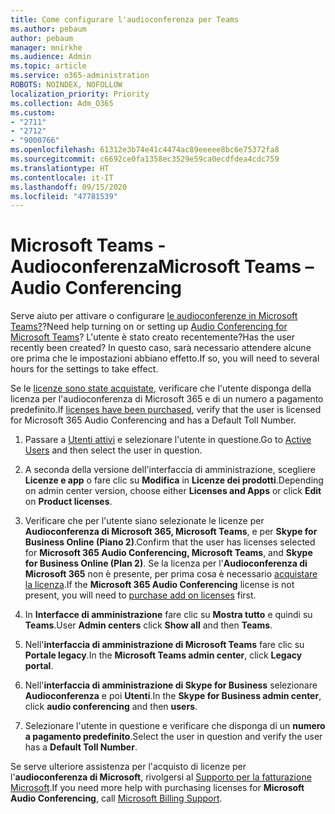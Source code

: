 ```yaml
---
title: Come configurare l'audioconferenza per Teams
ms.author: pebaum
author: pebaum
manager: mnirkhe
ms.audience: Admin
ms.topic: article
ms.service: o365-administration
ROBOTS: NOINDEX, NOFOLLOW
localization_priority: Priority
ms.collection: Adm_O365
ms.custom:
- "2711"
- "2712"
- "9000766"
ms.openlocfilehash: 61312e3b74e41c4474ac89eeeee8bc6e75372fa8
ms.sourcegitcommit: c6692ce0fa1358ec3529e59ca0ecdfdea4cdc759
ms.translationtype: HT
ms.contentlocale: it-IT
ms.lasthandoff: 09/15/2020
ms.locfileid: "47781539"
---
```

# <a name="microsoft-teams--audio-conferencing"></a><span data-ttu-id="64c88-102">Microsoft Teams - Audioconferenza</span><span class="sxs-lookup"><span data-stu-id="64c88-102">Microsoft Teams – Audio Conferencing</span></span>

<span data-ttu-id="64c88-103">Serve aiuto per attivare o configurare [le audioconferenze in Microsoft Teams?](https://docs.microsoft.com/microsoftteams/set-up-audio-conferencing-in-teams)?</span><span class="sxs-lookup"><span data-stu-id="64c88-103">Need help turning on or setting up [Audio Conferencing for Microsoft Teams](https://docs.microsoft.com/microsoftteams/set-up-audio-conferencing-in-teams)?</span></span>  <span data-ttu-id="64c88-104">L'utente è stato creato recentemente?</span><span class="sxs-lookup"><span data-stu-id="64c88-104">Has the user recently been created?</span></span> <span data-ttu-id="64c88-105">In questo caso, sarà necessario attendere alcune ore prima che le impostazioni abbiano effetto.</span><span class="sxs-lookup"><span data-stu-id="64c88-105">If so, you will need to several hours for the settings to take effect.</span></span>

<span data-ttu-id="64c88-106">Se le [licenze sono state acquistate](https://docs.microsoft.com/microsoftteams/set-up-audio-conferencing-in-teams#step-2-get-and-assign-licenses), verificare che l'utente disponga della licenza per l'audioconferenza di Microsoft 365 e di un numero a pagamento predefinito.</span><span class="sxs-lookup"><span data-stu-id="64c88-106">If [licenses have been purchased](https://docs.microsoft.com/microsoftteams/set-up-audio-conferencing-in-teams#step-2-get-and-assign-licenses), verify that the user is licensed for Microsoft 365 Audio Conferencing and has a Default Toll Number.</span></span>

1. <span data-ttu-id="64c88-107">Passare a [Utenti attivi](https://admin.microsoft.com/Adminportal/Home?source=applauncher#/users) e selezionare l'utente in questione.</span><span class="sxs-lookup"><span data-stu-id="64c88-107">Go to [Active Users](https://admin.microsoft.com/Adminportal/Home?source=applauncher#/users) and then select the user in question.</span></span>

2. <span data-ttu-id="64c88-108">A seconda della versione dell'interfaccia di amministrazione, scegliere **Licenze e app** o fare clic su **Modifica** in **Licenze dei prodotti**.</span><span class="sxs-lookup"><span data-stu-id="64c88-108">Depending on admin center version, choose either **Licenses and Apps** or click **Edit** on **Product licenses**.</span></span>

3. <span data-ttu-id="64c88-109">Verificare che per l'utente siano selezionate le licenze per **Audioconferenza di Microsoft 365, Microsoft Teams**, e per **Skype for Business Online (Piano 2)**.</span><span class="sxs-lookup"><span data-stu-id="64c88-109">Confirm that the user has licenses selected for **Microsoft 365 Audio Conferencing, Microsoft Teams**, and **Skype for Business Online (Plan 2)**.</span></span> <span data-ttu-id="64c88-110">Se la licenza per l'**Audioconferenza di Microsoft 365** non è presente, per prima cosa è necessario [acquistare la licenza](https://docs.microsoft.com/microsoftteams/teams-add-on-licensing/microsoft-teams-add-on-licensing?tabs=small-business).</span><span class="sxs-lookup"><span data-stu-id="64c88-110">If the **Microsoft 365 Audio Conferencing** license is not present, you will need to [purchase add on licenses](https://docs.microsoft.com/microsoftteams/teams-add-on-licensing/microsoft-teams-add-on-licensing?tabs=small-business) first.</span></span>

4. <span data-ttu-id="64c88-111">In **Interfacce di amministrazione** fare clic su **Mostra tutto** e quindi su **Teams**.</span><span class="sxs-lookup"><span data-stu-id="64c88-111">User **Admin centers** click **Show all** and then **Teams**.</span></span>

5. <span data-ttu-id="64c88-112">Nell'**interfaccia di amministrazione di Microsoft Teams** fare clic su **Portale legacy**.</span><span class="sxs-lookup"><span data-stu-id="64c88-112">In the **Microsoft Teams admin center**, click **Legacy portal**.</span></span>

6. <span data-ttu-id="64c88-113">Nell'**interfaccia di amministrazione di Skype for Business** selezionare **Audioconferenza** e poi **Utenti**.</span><span class="sxs-lookup"><span data-stu-id="64c88-113">In the **Skype for Business admin center**, click **audio conferencing** and then **users**.</span></span>

7. <span data-ttu-id="64c88-114">Selezionare l'utente in questione e verificare che disponga di un **numero a pagamento predefinito**.</span><span class="sxs-lookup"><span data-stu-id="64c88-114">Select the user in question and verify the user has a **Default Toll Number**.</span></span>

<span data-ttu-id="64c88-115">Se serve ulteriore assistenza per l'acquisto di licenze per l'**audioconferenza di Microsoft**, rivolgersi al [Supporto per la fatturazione Microsoft](https://docs.microsoft.com/microsoft-365/admin/contact-support-for-business-products?view=o365-worldwide#phone-support).</span><span class="sxs-lookup"><span data-stu-id="64c88-115">If you need more help with purchasing licenses for **Microsoft Audio Conferencing**, call [Microsoft Billing Support](https://docs.microsoft.com/microsoft-365/admin/contact-support-for-business-products?view=o365-worldwide#phone-support).</span></span>
